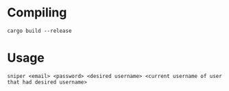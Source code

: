 # Compiling
`cargo build --release`

# Usage
`sniper <email> <password> <desired username> <current username of user that had desired username>`